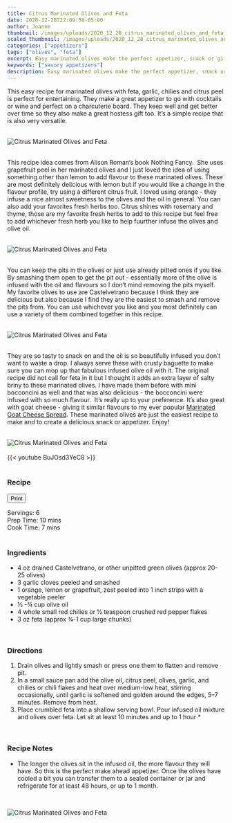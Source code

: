 ```yaml
---
title: Citrus Marinated Olives and Feta
date: 2020-12-28T22:09:58-05:00
author: Joanne
thumbnail: /images/uploads/2020_12_28_citrus_marinated_olives_and_feta_1.jpg
scaled_thumbnail: /images/uploads/2020_12_28_citrus_marinated_olives_and_feta_0.jpg
categories: ["appetizers"]
tags: ["olives", "feta"]
excerpt: Easy marinated olives make the perfect appetizer, snack or gift 
keywords: ["savory appetizers"]
description: Easy marinated olives make the perfect appetizer, snack or gift 
---
```

<span class="blog-text">

This easy recipe for marinated olives with feta, garlic, chilies and citrus peel is perfect for entertaining. They make a great appetizer to go with cocktails or wine and perfect on a charcuterie board. They keep well and get better over time so they also make a great hostess gift too. It’s a simple recipe that is also very versatile. 
</br>
</br>

![Citrus Marinated Olives and Feta](/images/uploads/2020_12_28_citrus_marinated_olives_and_feta_2.jpg)
</br>
</br>

This recipe idea comes from Alison Roman’s book Nothing Fancy.  She uses grapefruit peel in her marinated olives and I just loved the idea of using something other than lemon to add flavour to these marinated olives. These are most definitely delicious with lemon but if you would like a change in the flavour profile, try using a different citrus fruit. I loved using orange - they infuse a nice almost sweetness to the olives and the oil in general. You can also add your favorites fresh herbs too. Citrus shines with rosemary and thyme, those are my favorite fresh herbs to add to this recipe but feel free to add whichever fresh herb you like to help fuurther infuse the olives and olive oil. 
</br>
</br>

![Citrus Marinated Olives and Feta](/images/uploads/2020_12_28_citrus_marinated_olives_and_feta_3.jpg)
</br>
</br>

You can keep the pits in the olives or just use already pitted ones if you like. By smashing them open to get the pit out - essentially more of the olive is infused with the oil and flavours so I don’t mind removing the pits myself. My favorite olives to use are Castelvetrano because I think they are delicious but also because I find they are the easiest to smash and remove the pits from. You can use whichever you like and you most definitely can use a variety of them combined together in this recipe. 
</br>
</br>

![Citrus Marinated Olives and Feta](/images/uploads/2020_12_28_citrus_marinated_olives_and_feta_4.jpg)
</br>
</br>

They are so tasty to snack on and the oil is so beautifully infused you don’t want to waste a drop. I always serve these with crusty baguette to make sure you can mop up that fabulous infused olive oil with it. The original recipe did not call for feta in it but I thought it adds an extra layer of salty briny to these marinated olives. I have made them before with mini bocconcini as well and that was also delicious - the bocconcini were infused with so much flavour.  It’s really up to your preference. It’s also great with goat cheese - giving it similar flavours to my ever popular [Marinated Goat Cheese Spread](https://www.oliveandmango.com/marinated-goat-cheese-spread/). These marinated olives are just the easiest recipe to make and to create a delicious snack or appetizer. Enjoy!
</br>
</br>

![Citrus Marinated Olives and Feta](/images/uploads/2020_12_28_citrus_marinated_olives_and_feta_5.jpg)
</br>
</br>
{{< youtube BuJOsd3YeC8 >}}
</br>
</br>
</span>

### Recipe
<div print_button><form>
<input type="button" value="Print" class="btn__print" onClick="window.print()">
</form></div>

<div>Servings: <span itemprop="recipeYield">6</div>
<div>Prep Time: <meta itemprop="prepTime" content="PT10M">10 mins</div>
<div>Cook Time: <meta itemprop="cookTime" content="PT07M">7 mins</div>
</br>

### Ingredients

* <span itemprop="recipeIngredient">4 oz drained Castelvetrano, or other unpitted green olives (approx 20-25 olives)</span>
* <span itemprop="recipeIngredient">3 garlic cloves peeled and smashed </span>
* <span itemprop="recipeIngredient">1 orange, lemon or grapefruit, zest peeled into 1 inch strips with a vegetable peeler</span>
* <span itemprop="recipeIngredient">½ -&frac34; cup olive oil</span>
* <span itemprop="recipeIngredient">4 whole small red chilies or ½ teaspoon crushed red pepper flakes</span>
* <span itemprop="recipeIngredient">3 oz feta (approx &frac34;-1 cup large chunks) </span>
</br>

### Directions
1. Drain olives and lightly smash or press one them to flatten and remove pit. 
2. In a small sauce pan add the olive oil, citrus  peel, olives, garlic, and chilies or chili flakes and heat over medium-low heat, stirring occasionally, until garlic is softened and golden around the edges, 5–7 minutes. Remove from heat. 
3. Place crumbled feta into a shallow serving bowl. Pour infused oil mixture and olives over feta. Let sit at least 10 minutes and up to 1 hour *
</br>

### Recipe Notes 
* The longer the olives sit in the infused oil, the more flavour they will have. So this is the perfect make ahead appetizer. Once the olives have cooled a bit you can transfer them to a sealed container or jar and refrigerate for at least 48 hours, or up to 1 month. 

</br>

![Citrus Marinated Olives and Feta](/images/uploads/2020_12_28_citrus_marinated_olives_and_feta_6.jpg)